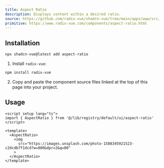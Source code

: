 ```yaml
---
title: Aspect Ratio
description: Displays content within a desired ratio.
source: https://github.com/radix-vue/shadcn-vue/tree/main/apps/www/src/lib/registry/default/ui/aspect-ratio 
primitive: https://www.radix-vue.com/components/aspect-ratio.html
---
```



<ComponentPreview name="AspectRatioDemo" />

## Installation

```bash
npx shadcn-vue@latest add aspect-ratio
```

<ManualInstall>

1. Install `radix-vue`:

```bash
npm install radix-vue
```

2. Copy and paste the component source files linked at the top of this page into your project.
</ManualInstall>

## Usage

```vue
<script setup lang="ts">
import { AspectRatio } from '@/lib/registry/default/ui/aspect-ratio'
</script>

<template>
  <AspectRatio>
    <img
      src="https://images.unsplash.com/photo-1588345921523-c2dcdb7f1dcd?w=800&dpr=2&q=80"
    >
  </AspectRatio>
</template>
```